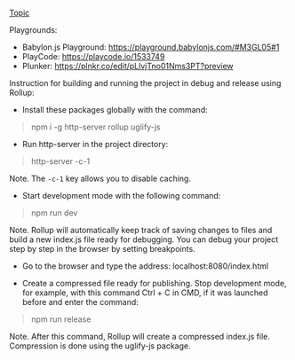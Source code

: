 [Topic](https://forum.babylonjs.com/t/the-debug-drawer-for-oimophysics-using-babylon-js-and-javascript/42446)

Playgrounds:

- Babylon.js Playground: https://playground.babylonjs.com/#M3GL05#1
- PlayCode: https://playcode.io/1533749
- Plunker: https://plnkr.co/edit/pLlvjTno01Nms3PT?preview

Instruction for building and running the project in debug and release using Rollup:

- Install these packages globally with the command:

> npm i -g http-server rollup uglify-js

- Run http-server in the project directory:

> http-server -c-1

Note. The `-c-1` key allows you to disable caching.

- Start development mode with the following command:

> npm run dev

Note. Rollup will automatically keep track of saving changes to files and build a new index.js file ready for debugging. You can debug your project step by step in the browser by setting breakpoints.

- Go to the browser and type the address: localhost:8080/index.html

- Create a compressed file ready for publishing. Stop development mode, for example, with this command Ctrl + C in CMD, if it was launched before and enter the command:

> npm run release

Note. After this command, Rollup will create a compressed index.js file. Compression is done using the uglify-js package.
